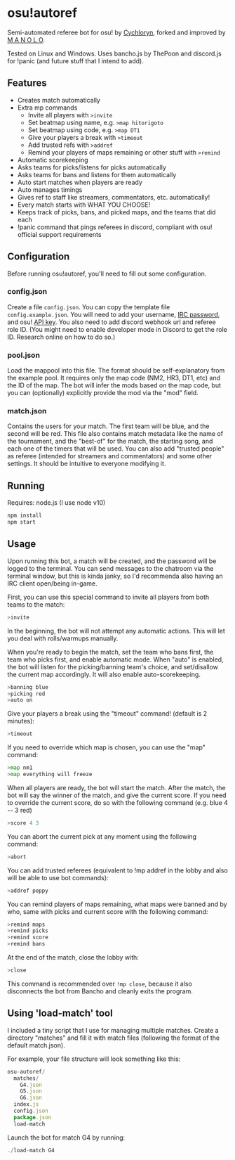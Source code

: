 # osu!autoref

Semi-automated referee bot for osu! by [Cychloryn](https://osu.ppy.sh/users/6921736), forked and improved by [M A N O L O](https://osu.ppy.sh/users/12296128).

Tested on Linux and Windows.
Uses bancho.js by ThePoon and discord.js for !panic (and future stuff that I intend to add).

## Features
- Creates match automatically
- Extra mp commands
  - Invite all players with `>invite`
  - Set beatmap using name, e.g. `>map hitorigoto`
  - Set beatmap using code, e.g. `>map DT1`
  - Give your players a break with `>timeout`
  - Add trusted refs with `>addref`
  - Remind your players of maps remaining or other stuff with `>remind`
- Automatic scorekeeping
- Asks teams for picks/listens for picks automatically
- Asks teams for bans and listens for them automatically
- Auto start matches when players are ready
- Auto manages timings
- Gives ref to staff like streamers, commentators, etc. automatically!
- Every match starts with WHAT YOU CHOOSE!
- Keeps track of picks, bans, and picked maps, and the teams that did each
- !panic command that pings referees in discord, compliant with osu! official support requirements
 
## Configuration
Before running osu!autoref, you'll need to fill out some configuration.

### config.json
Create a file `config.json`. You can copy the template file `config.example.json`. You will need to add your username, [IRC password](https://osu.ppy.sh/p/irc), and osu! [API key](https://osu.ppy.sh/p/api). You also need to add discord webhook url and referee role ID. (You might need to enable developer mode in Discord to get the role ID. Research online on how to do so.)

### pool.json
Load the mappool into this file. The format should be self-explanatory from the example pool. It requires only the map code (NM2, HR3, DT1, etc) and the ID of the map. The bot will infer the mods based on the map code, but you can (optionally) explicitly provide the mod via the "mod" field.

### match.json
Contains the users for your match. The first team will be blue, and the second will be red. This file also contains match metadata like the name of the tournament, and the "best-of" for the match, the starting song, and each one of the timers that will be used. You can also add "trusted people" as referee (intended for streamers and commentators) and some other settings. It should be intuitive to everyone modifying it.

## Running
Requires: node.js (I use node v10)
```ruby
npm install
npm start
```

## Usage
Upon running this bot, a match will be created, and the password will be logged to the terminal. You can send messages to the chatroom via the terminal window, but this is kinda janky, so I'd recommenda also having an IRC client open/being in-game.

First, you can use this special command to invite all players from both teams to the match:
```py
>invite
```

In the beginning, the bot will not attempt any automatic actions. This will let you deal with rolls/warmups manually.

When you're ready to begin the match, set the team who bans first, the team who picks first, and enable automatic mode. When "auto" is enabled, the bot will listen for the picking/banning team's choice, and set/disallow the current map accordingly. It will also enable auto-scorekeeping.
```py
>banning blue
>picking red
>auto on
```

Give your players a break using the "timeout" command! (default is 2 minutes):
```py
>timeout
```

If you need to override which map is chosen, you can use the "map" command:
```py
>map nm1
>map everything will freeze
```

When all players are ready, the bot will start the match. After the match, the bot will say the winner of the match, and give the current score. If you need to override the current score, do so with the following command (e.g. blue 4 -- 3 red)
```py
>score 4 3
```

You can abort the current pick at any moment using the following command:
```py
>abort
```

You can add trusted referees (equivalent to !mp addref in the lobby and also will be able to use bot commands):
```py
>addref peppy
```

You can remind players of maps remaining, what maps were banned and by who, same with picks and current score with the following command:
```py
>remind maps
>remind picks
>remind score
>remind bans
```

At the end of the match, close the lobby with:
```py
>close
```
This command is recommended over `!mp close`, because it also disconnects the bot from Bancho and cleanly exits the program.

## Using 'load-match' tool
I included a tiny script that I use for managing multiple matches. Create a directory "matches" and fill it with match files (following the format of the default match.json).

For example, your file structure will look something like this:
```js
osu-autoref/
  matches/
    G4.json
    G5.json
    G6.json 
  index.js
  config.json
  package.json
  load-match
```

Launch the bot for match G4 by running:
```js
./load-match G4
```
